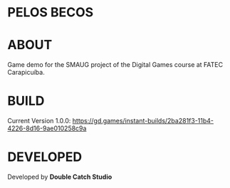 # PELOS BECOS

# ABOUT

Game demo for the SMAUG project of the Digital Games course at FATEC Carapicuíba.

# BUILD

Current Version 1.0.0: https://gd.games/instant-builds/2ba281f3-11b4-4226-8d16-9ae010258c9a

# DEVELOPED

Developed by **Double Catch Studio**